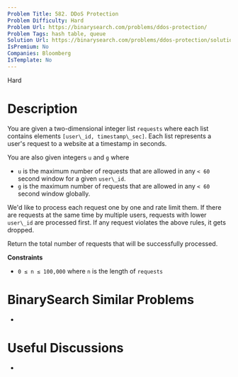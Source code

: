 ```yaml
---
Problem Title: 582. DDoS Protection
Problem Difficulty: Hard
Problem Url: https://binarysearch.com/problems/ddos-protection/
Problem Tags: hash table, queue
Solution Url: https://binarysearch.com/problems/ddos-protection/solutions/
IsPremium: No
Companies: Bloomberg
IsTemplate: No
---
```


<span style="color: ;">Hard</span>

# Description

You are given a two-dimensional integer list `requests` where each list contains elements `[user\_id, timestamp\_sec]`. Each list represents a user's request to a website at a timestamp in seconds.

You are also given integers `u` and `g` where

- `u` is the maximum number of requests that are allowed in any `< 60` second window for a given `user\_id`.
- `g` is the maximum number of requests that are allowed in any `< 60` second window globally.

We'd like to process each request one by one and rate limit them. If there are requests at the same time by multiple users, requests with lower `user\_id` are processed first. If any request violates the above rules, it gets dropped.

Return the total number of requests that will be successfully processed.

**Constraints**
- `0 ≤ n ≤ 100,000` where `n` is the length of `requests`

# BinarySearch Similar Problems

- []()

# Useful Discussions

- []()
